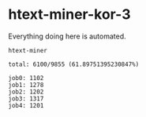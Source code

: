 # htext-miner-kor-3

Everything doing here is automated.

```
htext-miner

total: 6100/9855 (61.89751395230847%)

job0: 1102
job1: 1278
job2: 1202
job3: 1317
job4: 1201
```